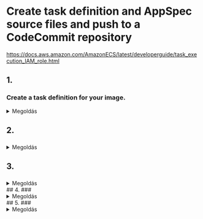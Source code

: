 # Create task definition and AppSpec source files and push to a CodeCommit repository

https://docs.aws.amazon.com/AmazonECS/latest/developerguide/task_execution_IAM_role.html

## 1. 
### Create a task definition for your image.
<details>
  <summary>Megoldás</summary>

  ```
  Create a file named taskdef.json with the following contents. For image, enter your image name, such as nginx. This value is updated when your pipeline runs.
  ```
</details>

## 2. 
###
<details>
  <summary>Megoldás</summary>

  ```
  long console output here
  ```
</details>

## 3. 
###
<details>
  <summary>Megoldás</summary>

  ```
  long console output here
  ```
</details>
## 4. 
###
<details>
  <summary>Megoldás</summary>

  ```
  long console output here
  ```
</details>
## 5. 
###
<details>
  <summary>Megoldás</summary>

  ```
  long console output here
  ```
</details>
